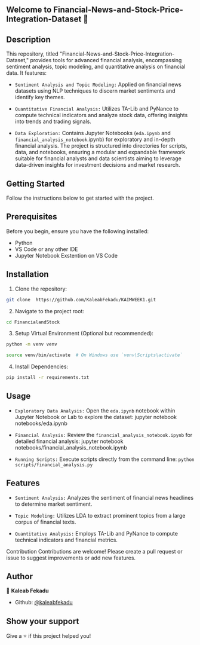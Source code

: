 ## Welcome to Financial-News-and-Stock-Price-Integration-Dataset 👋

## Description

This repository, titled "Financial-News-and-Stock-Price-Integration-Dataset," provides tools for advanced financial analysis, encompassing sentiment analysis, topic modeling, and quantitative analysis on financial data. It features:

- `Sentiment Analysis and Topic Modeling:` Applied on financial news datasets using NLP techniques to discern market sentiments and identify key themes.

- `Quantitative Financial Analysis:` Utilizes TA-Lib and PyNance to compute technical indicators and analyze stock data, offering insights into trends and trading signals.

- `Data Exploration:` Contains Jupyter Notebooks (`eda.ipynb` and `financial_analysis_notebook`.ipynb) for exploratory and in-depth financial analysis.
  The project is structured into directories for scripts, data, and notebooks, ensuring a modular and expandable framework suitable for financial analysts and data scientists aiming to leverage data-driven insights for investment decisions and market research.

## Getting Started

Follow the instructions below to get started with the project.

## Prerequisites

Before you begin, ensure you have the following installed:

- Python
- VS Code or any other IDE
- Jupyter Notebook Exstention on VS Code

## Installation

1. Clone the repository:

```bash
git clone  https://github.com/KaleabFekadu/KAIMWEEK1.git
```

2. Navigate to the project root:

```bash
cd FinancialandStock
```

3. Setup Virtual Environment (Optional but recommended):

```bash
python -m venv venv
```

```bash
source venv/bin/activate  # On Windows use `venv\Scripts\activate`
```

4. Install Dependencies:

```bash
pip install -r requirements.txt
```

## Usage

- `Exploratory Data Analysis:` Open the `eda.ipynb` notebook within Jupyter Notebook or Lab to explore the dataset:
  jupyter notebook notebooks/eda.ipynb

- `Financial Analysis:` Review the `financial_analysis_notebook.ipynb` for detailed financial analysis:
  jupyter notebook notebooks/financial_analysis_notebook.ipynb

- `Running Scripts:` Execute scripts directly from the command line:
  `python scripts/financial_analysis.py`

## Features

- `Sentiment Analysis:` Analyzes the sentiment of financial news headlines to determine market sentiment.

- `Topic Modeling:` Utilizes LDA to extract prominent topics from a large corpus of financial texts.

- `Quantitative Analysis:` Employs TA-Lib and PyNance to compute technical indicators and financial metrics.

Contribution
Contributions are welcome! Please create a pull request or issue to suggest improvements or add new features.

## Author

👤 **Kaleab Fekadu**

- Github: [@kaleabfekadu](https://github.com/KaleabFekadu)

## Show your support

Give a ⭐️ if this project helped you!

